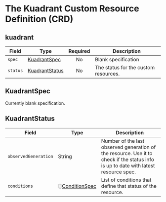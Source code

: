 # The Kuadrant Custom Resource Definition (CRD)

## kuadrant

| **Field** | **Type**                          | **Required** | **Description**                      |
|-----------|-----------------------------------|:------------:|--------------------------------------|
| `spec`    | [KuadrantSpec](#kuadrantspec)     |      No      | Blank specification                  |
| `status`  | [KuadrantStatus](#kuadrantstatus) |      No      | The status for the custom resources. |

## KuadrantSpec
Currently blank specification.

## KuadrantStatus

| **Field**            | **Type**                                                                                     | **Description**                                                                                                                     |
|----------------------|----------------------------------------------------------------------------------------------|-------------------------------------------------------------------------------------------------------------------------------------|
| `observedGeneration` | String                                                                                       | Number of the last observed generation of the resource. Use it to check if the status info is up to date with latest resource spec. |
| `conditions`         | [][ConditionSpec](https://pkg.go.dev/k8s.io/apimachinery@v0.28.4/pkg/apis/meta/v1#Condition) | List of conditions that define that status of the resource.                                                                         |
